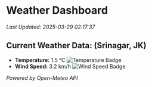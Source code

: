 
# Weather Dashboard

_Last Updated: 2025-03-29 02:17:37_

## Current Weather Data: (Srinagar, JK)
- **Temperature:** 1.5 °C ![Temperature Badge](https://img.shields.io/badge/Temperature-Low%20Temp-blue)
- **Wind Speed:** 3.2 km/h ![Wind Speed Badge](https://img.shields.io/badge/Wind%20Speed-Light%20Wind-blue)

*Powered by Open-Meteo API*
